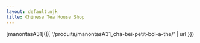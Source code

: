 ```yaml
---
layout: default.njk
title: Chinese Tea House Shop
---
```


[manontasA31]({{ '/produits/manontasA31_cha-bei-petit-bol-a-the/' | url }})